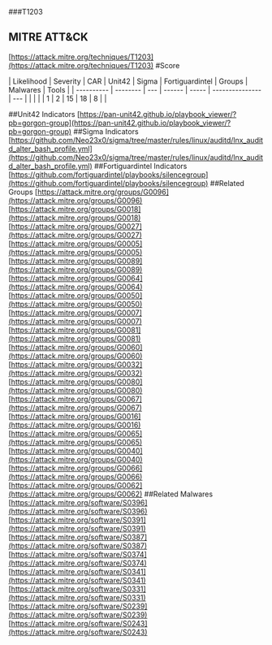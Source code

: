 ###T1203
## MITRE ATT&CK
[https://attack.mitre.org/techniques/T1203](https://attack.mitre.org/techniques/T1203)
#Score

| Likelihood | Severity | CAR | Unit42 | Sigma | Fortiguardintel | Groups | Malwares | Tools |
| ---------- | -------- | --- | ------ | ----- | --------------- | ---  |
 |   |   |   | 1 | 2 | 15 | 18 | 8 |   |

##Unit42 Indicators
[https://pan-unit42.github.io/playbook_viewer/?pb=gorgon-group](https://pan-unit42.github.io/playbook_viewer/?pb=gorgon-group)
[]()
##Sigma Indicators
[https://github.com/Neo23x0/sigma/tree/master/rules/linux/auditd/lnx_auditd_alter_bash_profile.yml](https://github.com/Neo23x0/sigma/tree/master/rules/linux/auditd/lnx_auditd_alter_bash_profile.yml)
[]()
##Fortiguardintel Indicators
[https://github.com/fortiguardintel/playbooks/silencegroup](https://github.com/fortiguardintel/playbooks/silencegroup)
[]()
##Related Groups
[https://attack.mitre.org/groups/G0096](https://attack.mitre.org/groups/G0096)
[https://attack.mitre.org/groups/G0018](https://attack.mitre.org/groups/G0018)
[https://attack.mitre.org/groups/G0027](https://attack.mitre.org/groups/G0027)
[https://attack.mitre.org/groups/G0005](https://attack.mitre.org/groups/G0005)
[https://attack.mitre.org/groups/G0089](https://attack.mitre.org/groups/G0089)
[https://attack.mitre.org/groups/G0064](https://attack.mitre.org/groups/G0064)
[https://attack.mitre.org/groups/G0050](https://attack.mitre.org/groups/G0050)
[https://attack.mitre.org/groups/G0007](https://attack.mitre.org/groups/G0007)
[https://attack.mitre.org/groups/G0081](https://attack.mitre.org/groups/G0081)
[https://attack.mitre.org/groups/G0060](https://attack.mitre.org/groups/G0060)
[https://attack.mitre.org/groups/G0032](https://attack.mitre.org/groups/G0032)
[https://attack.mitre.org/groups/G0080](https://attack.mitre.org/groups/G0080)
[https://attack.mitre.org/groups/G0067](https://attack.mitre.org/groups/G0067)
[https://attack.mitre.org/groups/G0016](https://attack.mitre.org/groups/G0016)
[https://attack.mitre.org/groups/G0065](https://attack.mitre.org/groups/G0065)
[https://attack.mitre.org/groups/G0040](https://attack.mitre.org/groups/G0040)
[https://attack.mitre.org/groups/G0066](https://attack.mitre.org/groups/G0066)
[https://attack.mitre.org/groups/G0062](https://attack.mitre.org/groups/G0062)
[]()
##Related Malwares
[https://attack.mitre.org/software/S0396](https://attack.mitre.org/software/S0396)
[https://attack.mitre.org/software/S0391](https://attack.mitre.org/software/S0391)
[https://attack.mitre.org/software/S0387](https://attack.mitre.org/software/S0387)
[https://attack.mitre.org/software/S0374](https://attack.mitre.org/software/S0374)
[https://attack.mitre.org/software/S0341](https://attack.mitre.org/software/S0341)
[https://attack.mitre.org/software/S0331](https://attack.mitre.org/software/S0331)
[https://attack.mitre.org/software/S0239](https://attack.mitre.org/software/S0239)
[https://attack.mitre.org/software/S0243](https://attack.mitre.org/software/S0243)
[]()
